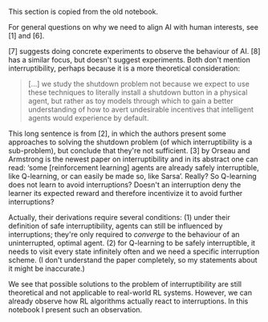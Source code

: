 This section is copied from the old notebook.

For general questions on why we need to align AI with human interests, see [1]
and [6].

[7] suggests doing concrete experiments to observe the behaviour of AI. [8] has
a similar focus, but doesn't suggest experiments. Both don't mention
interruptibility, perhaps because it is a more theoretical consideration:

> […] we study the shutdown problem not because we expect to use these
> techniques to literally install a shutdown button in a physical agent, but
> rather as toy models through which to gain a better understanding of how to
> avert undesirable incentives that intelligent agents would experience by
> default.

This long sentence is from [2], in which the authors present some approaches to
solving the shutdown problem (of which interruptibility is a sub-problem), but
conclude that they're not sufficient. [3] by Orseau and Armstrong is the newest
paper on interruptibility and in its abstract one can read: ‘some [reinforcement
learning] agents are already safely interruptible, like Q-learning, or can
easily be made so, like Sarsa’. Really? So Q-learning does not learn to avoid
interruptions? Doesn't an interruption deny the learner its expected reward and
therefore incentivize it to avoid further interruptions?

Actually, their derivations require several conditions: (1) under their
definition of safe interruptibility, agents can still be influenced by
interruptions; they're only required to *converge* to the behaviour of an
uninterrupted, optimal agent. (2) for Q-learning to be safely interruptible, it
needs to visit every state infinitely often and we need a specific interruption
scheme. (I don't understand the paper completely, so my statements about it
might be inaccurate.)

We see that possible solutions to the problem of interruptibility are still
theoretical and not applicable to real-world RL systems. However, we can already
observe how RL algorithms actually react to interruptions. In this notebook I
present such an observation.
